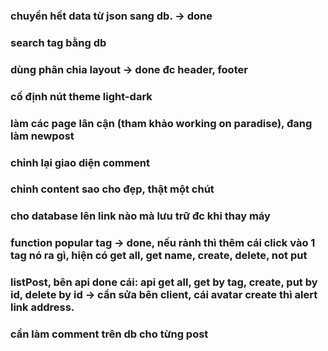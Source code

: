 ### chuyển hết data từ json sang db. -> done

### search tag bằng db

### dùng phân chia layout -> done đc header, footer

### cố định nút theme light-dark

### làm các page lân cận (tham khảo working on paradise), đang làm newpost

### chỉnh lại giao diện comment

### chỉnh content sao cho đẹp, thật một chút

### cho database lên link nào mà lưu trữ đc khi thay máy

### function popular tag -> done, nếu rảnh thì thêm cái click vào 1 tag nó ra gì, hiện có get all, get name, create, delete, not put

### listPost, bên api done cái: api get all, get by tag, create, put by id, delete by id -> cần sửa bên client, cái avatar create thì alert link address.

### cần làm comment trên db cho từng post
